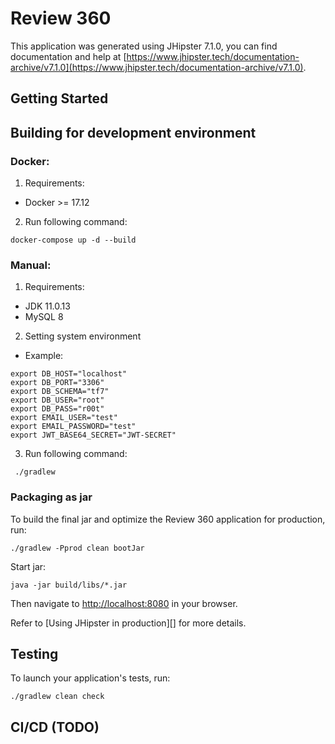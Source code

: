 # Review 360

This application was generated using JHipster 7.1.0, you can find documentation and help at [https://www.jhipster.tech/documentation-archive/v7.1.0](https://www.jhipster.tech/documentation-archive/v7.1.0).

## Getting Started
## Building for development environment

### Docker:
1. Requirements:
* Docker >= 17.12

2. Run following command:
```
docker-compose up -d --build
```

### Manual:
1. Requirements:
* JDK 11.0.13
* MySQL 8

2. Setting system environment
* Example:
```aidl
export DB_HOST="localhost"
export DB_PORT="3306"
export DB_SCHEMA="tf7"
export DB_USER="root"
export DB_PASS="r00t"
export EMAIL_USER="test"
export EMAIL_PASSWORD="test"
export JWT_BASE64_SECRET="JWT-SECRET"
```

3. Run following command:
```
 ./gradlew
```

### Packaging as jar

To build the final jar and optimize the Review 360 application for production, run:

```
./gradlew -Pprod clean bootJar
```

Start jar:

```
java -jar build/libs/*.jar
```

Then navigate to [http://localhost:8080](http://localhost:8080) in your browser.

Refer to [Using JHipster in production][] for more details.

## Testing

To launch your application's tests, run:

```
./gradlew clean check
```

## CI/CD (TODO)
